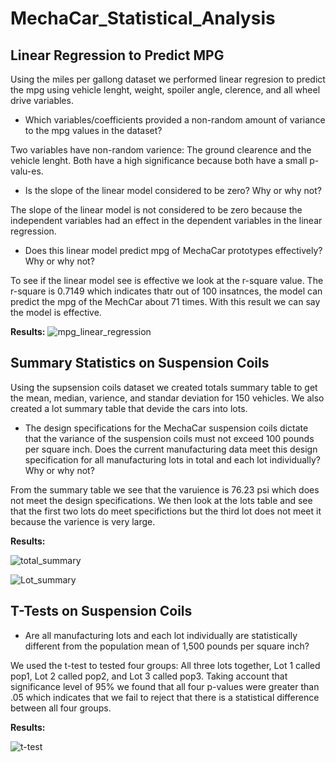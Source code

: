 # MechaCar_Statistical_Analysis

## Linear Regression to Predict MPG

Using the miles per gallong dataset we performed linear regresion to predict the mpg using vehicle lenght, weight, spoiler angle, clerence, and all wheel drive variables.

- Which variables/coefficients provided a non-random amount of variance to the mpg values in the dataset?

Two variables have non-random varience: The ground clearence and the vehicle lenght. Both have a high significance because both have a small p-valu-es. 

- Is the slope of the linear model considered to be zero? Why or why not?

The slope of the linear model is not considered to be zero because the independent variables had an effect in the dependent variables in the linear regression.

- Does this linear model predict mpg of MechaCar prototypes effectively? Why or why not?

To see if the linear model see is effective we look at the r-square value. The r-square is 0.7149 which indicates thatr out of 100 insatnces, the model can predict the mpg of the MechCar about 71 times. With this result we can say the model is effective.

**Results:**
![mpg_linear_regression](https://user-images.githubusercontent.com/95899763/163599190-c19f6126-33cf-486e-b91b-e38ca244891e.PNG)

## Summary Statistics on Suspension Coils

Using the supsension coils dataset we created totals summary table to get the mean, median, varience, and standar deviation for 150 vehicles. We also created a lot summary table that devide the cars into lots. 

- The design specifications for the MechaCar suspension coils dictate that the variance of the suspension coils must not exceed 100 pounds per square inch. Does the current manufacturing data meet this design specification for all manufacturing lots in total and each lot individually? Why or why not?

From the summary table we see that the varuience is 76.23 psi which does not meet the design specifications. We then look at the lots table and see that the first two lots do meet specifictions but the third lot does not meet it because the varience is very large.


**Results:**

![total_summary](https://user-images.githubusercontent.com/95899763/163602255-8d4c68d3-1086-4538-b86a-557d8a9b7e11.PNG)

![Lot_summary](https://user-images.githubusercontent.com/95899763/163602292-127b4fdf-97fa-4532-8791-77048cf8860f.PNG)


## T-Tests on Suspension Coils

- Are all manufacturing lots and each lot individually are statistically different from the population mean of 1,500 pounds per square inch?

We used the t-test to tested four groups: All three lots together, Lot 1 called pop1, Lot 2 called pop2, and Lot 3 called pop3. Taking account that significance level of 95% we found that all four p-values were greater than .05 which indicates that we fail to reject that there is a statistical difference between all four groups. 

**Results:**

![t-test](https://user-images.githubusercontent.com/95899763/163603905-f4b5db2a-ed12-4071-a499-ce1e93067206.PNG)

